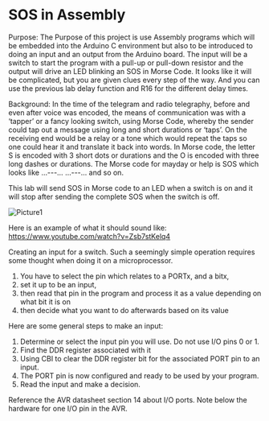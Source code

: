 # SOS in Assembly

Purpose:	The Purpose of this project is use Assembly programs which will be embedded into the Arduino C environment but also to be introduced to doing an input and an output from the Arduino board.  The input will be a switch to start the program with a pull-up or pull-down resistor and the output will drive an LED blinking an SOS in Morse Code.  It looks like it will be complicated, but you are given clues every step of the way. And you can use the previous lab delay function and R16 for the different delay times.

Background: In the time of the telegram and radio telegraphy, before and even after voice was encoded, the means of communication was with a ‘tapper’ or a fancy looking switch, using Morse Code, whereby the sender could tap out a message using long and short durations or ‘taps’.   On the receiving end would be a relay or a tone which would repeat the taps so one could hear it and translate it back into words.  In Morse code, the letter S is encoded with 3 short dots or durations and the O is encoded with three long dashes or durations.  The Morse code for mayday or help is SOS which looks like …---…  …---… and so on.  

This lab will send SOS in Morse code to an LED when a switch is on and it will stop after sending the complete SOS when the switch is off.

![Picture1](https://user-images.githubusercontent.com/102126445/166611452-61959e7d-7a2e-40f6-9344-d6f30e59cfe7.png)

Here is an example of what it should sound like:
https://www.youtube.com/watch?v=Zsb7stKelq4

Creating an input for a switch.
Such a seemingly simple operation requires some thought when doing it on a microprocessor.  
1.	You have to select the pin which relates to a PORTx, and a bitx, 
2.	set it up to be an input, 
3.	then read that pin in the program and process it as a value depending on what bit it is on 
4.	then decide what you want to do afterwards based on its value

Here are some general steps to make an input:
1.	Determine or select the input pin you will use.   Do not use I/O pins 0 or 1.
2.	Find the DDR register associated with it
3.	Using CBI to clear the DDR register bit for the associated PORT pin to an input.
4.	The PORT pin is now configured and ready to be used by your program.
5.	Read the input and make a decision.

Reference the AVR datasheet section 14 about I/O ports.  Note below the hardware for one I/O pin in the AVR.  
